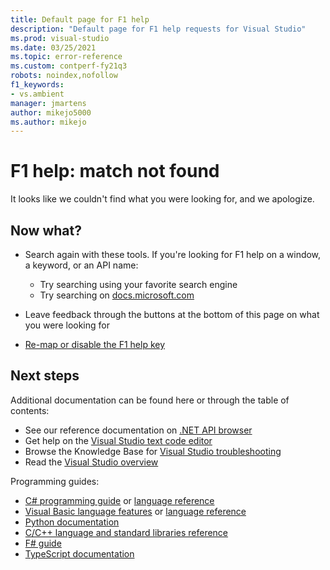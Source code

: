 ```yaml
---
title: Default page for F1 help
description: "Default page for F1 help requests for Visual Studio"
ms.prod: visual-studio
ms.date: 03/25/2021
ms.topic: error-reference
ms.custom: contperf-fy21q3
robots: noindex,nofollow
f1_keywords:
- vs.ambient
manager: jmartens
author: mikejo5000
ms.author: mikejo
---
```

# F1 help: match not found

It looks like we couldn't find what you were looking for, and we apologize. 

## Now what?

- Search again with these tools. If you're looking for F1 help on a window, a keyword, or an API name:
  - Try searching using your favorite search engine
  - Try searching on [docs.microsoft.com](/)

- Leave feedback through the buttons at the bottom of this page on what you were looking for

- [Re-map or disable the F1 help key](../not-in-toc/change-f1-help-key.md)


## Next steps

Additional documentation can be found here or through the table of contents: 
- See our reference documentation on [.NET API browser](/dotnet/api/)
- Get help on the [Visual Studio text code editor](../../ide/writing-code-in-the-code-and-text-editor.md)
- Browse the Knowledge Base for [Visual Studio troubleshooting](/troubleshoot/visualstudio/welcome-visual-studio/)
- Read the [Visual Studio overview](../../get-started/visual-studio-ide.md)

Programming guides:
- [C# programming guide](/dotnet/csharp/programming-guide/) or [language reference](/dotnet/csharp/language-reference/)
- [Visual Basic language features](/dotnet/visual-basic/programming-guide/language-features/) or [language reference](/dotnet/visual-basic/language-reference/)
- [Python documentation](https://docs.python.org/)
- [C/C++ language and standard libraries reference](/cpp/cpp/c-cpp-language-and-standard-libraries)
- [F# guide](/dotnet/fsharp/)
- [TypeScript documentation](https://www.typescriptlang.org/docs)

